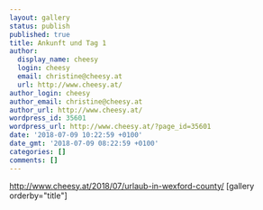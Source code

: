 ```yaml
---
layout: gallery
status: publish
published: true
title: Ankunft und Tag 1
author:
  display_name: cheesy
  login: cheesy
  email: christine@cheesy.at
  url: http://www.cheesy.at/
author_login: cheesy
author_email: christine@cheesy.at
author_url: http://www.cheesy.at/
wordpress_id: 35601
wordpress_url: http://www.cheesy.at/?page_id=35601
date: '2018-07-09 10:22:59 +0100'
date_gmt: '2018-07-09 08:22:59 +0100'
categories: []
comments: []
---
```

http://www.cheesy.at/2018/07/urlaub-in-wexford-county/
[gallery orderby="title"]
